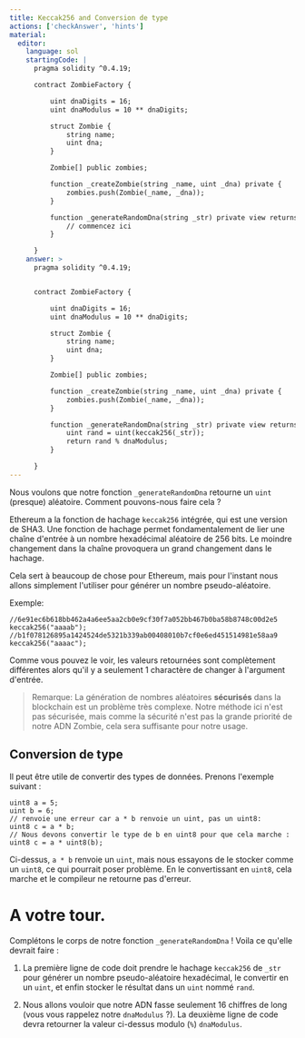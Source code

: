 ```yaml
---
title: Keccak256 and Conversion de type
actions: ['checkAnswer', 'hints']
material:
  editor:
    language: sol
    startingCode: |
      pragma solidity ^0.4.19;

      contract ZombieFactory {

          uint dnaDigits = 16;
          uint dnaModulus = 10 ** dnaDigits;

          struct Zombie {
              string name;
              uint dna;
          }

          Zombie[] public zombies;

          function _createZombie(string _name, uint _dna) private {
              zombies.push(Zombie(_name, _dna));
          }

          function _generateRandomDna(string _str) private view returns (uint) {
              // commencez ici
          }

      }
    answer: >
      pragma solidity ^0.4.19;


      contract ZombieFactory {

          uint dnaDigits = 16;
          uint dnaModulus = 10 ** dnaDigits;

          struct Zombie {
              string name;
              uint dna;
          }

          Zombie[] public zombies;

          function _createZombie(string _name, uint _dna) private {
              zombies.push(Zombie(_name, _dna));
          }

          function _generateRandomDna(string _str) private view returns (uint) {
              uint rand = uint(keccak256(_str));
              return rand % dnaModulus;
          }

      }
---
```


Nous voulons que notre fonction `_generateRandomDna` retourne un `uint` (presque) aléatoire. Comment pouvons-nous faire cela ?

Ethereum a la fonction de hachage `keccak256` intégrée, qui est une version de SHA3. Une fonction de hachage permet fondamentalement de lier une chaîne d'entrée à un nombre hexadécimal aléatoire de 256 bits. Le moindre changement dans la chaîne provoquera un grand changement dans le hachage.

Cela sert à beaucoup de chose pour Ethereum, mais pour l'instant nous allons simplement l'utiliser pour générer un nombre pseudo-aléatoire.

Exemple:

```
//6e91ec6b618bb462a4a6ee5aa2cb0e9cf30f7a052bb467b0ba58b8748c00d2e5
keccak256("aaaab");
//b1f078126895a1424524de5321b339ab00408010b7cf0e6ed451514981e58aa9
keccak256("aaaac");
```
Comme vous pouvez le voir, les valeurs retournées sont complètement différentes alors qu'il y a seulement 1 charactère de changer à l'argument d'entrée.

> Remarque: La génération de nombres aléatoires **sécurisés** dans la blockchain est un problème très complexe. Notre méthode ici n'est pas sécurisée, mais comme la sécurité n'est pas la grande priorité de notre ADN Zombie, cela sera suffisante pour notre usage.

## Conversion de type


Il peut être utile de convertir des types de données. Prenons l'exemple suivant :

```
uint8 a = 5;
uint b = 6;
// renvoie une erreur car a * b renvoie un uint, pas un uint8:
uint8 c = a * b;
// Nous devons convertir le type de b en uint8 pour que cela marche :
uint8 c = a * uint8(b);
```

Ci-dessus, `a * b` renvoie un `uint`, mais nous essayons de le stocker comme un `uint8`, ce qui pourrait poser problème. En le convertissant en `uint8`, cela marche et le compileur ne retourne pas d'erreur.

# A votre tour.

Complétons le corps de notre fonction `_generateRandomDna` ! Voila ce qu'elle devrait faire :

1. La première ligne de code doit prendre le hachage `keccak256` de `_str` pour générer un nombre pseudo-aléatoire hexadécimal, le convertir en un `uint`, et enfin stocker le résultat dans un `uint` nommé `rand`.

2. Nous allons vouloir que notre ADN fasse seulement 16 chiffres de long (vous vous rappelez notre `dnaModulus` ?). La deuxième ligne de code devra retourner la valeur ci-dessus modulo (`%`) `dnaModulus`.
